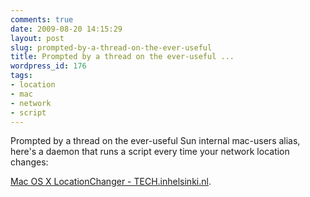 ```yaml
---
comments: true
date: 2009-08-20 14:15:29
layout: post
slug: prompted-by-a-thread-on-the-ever-useful
title: Prompted by a thread on the ever-useful ...
wordpress_id: 176
tags:
- location
- mac
- network
- script
---
```


Prompted by a thread on the ever-useful Sun internal mac-users alias, here's a daemon that runs a script every time your network location changes:

[Mac OS X LocationChanger - TECH.inhelsinki.nl](http://tech.inhelsinki.nl/locationchanger/).
